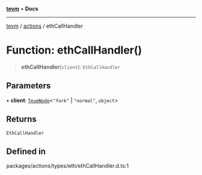 [**tevm**](../../README.md) • **Docs**

***

[tevm](../../modules.md) / [actions](../README.md) / ethCallHandler

# Function: ethCallHandler()

> **ethCallHandler**(`client`): `EthCallHandler`

## Parameters

• **client**: [`TevmNode`](../../index/type-aliases/TevmNode.md)\<`"fork"` \| `"normal"`, `object`\>

## Returns

`EthCallHandler`

## Defined in

packages/actions/types/eth/ethCallHandler.d.ts:1
